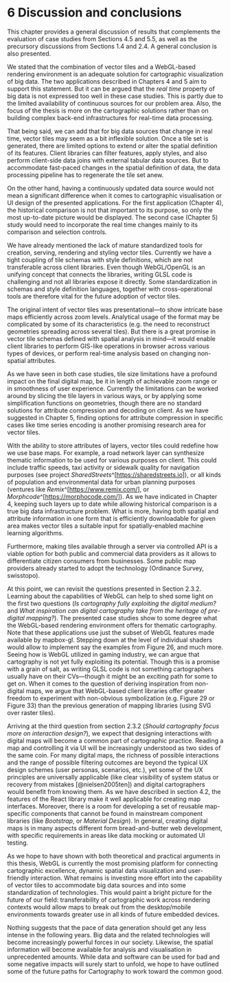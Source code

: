 # 6 Discussion and conclusions

This chapter provides a general discussion of results that complements the evaluation of case studies from Sections 4.5 and 5.5, as well as the precursory discussions from Sections 1.4 and 2.4. A general conclusion is also presented.

We stated that the combination of vector tiles and a WebGL-based rendering environment is an adequate solution for cartographic visualization of big data. The two applications described in Chapters 4 and 5 aim to support this statement. But it can be argued that the *real time* property of big data is not expressed too well in these case studies. This is partly due to the limited availability of continuous sources for our problem area. Also, the focus of the thesis is more on the cartographic solutions rather than on building complex back-end infrastructures for real-time data processing.

That being said, we can add that for big data sources that change in real time, vector tiles may seem as a bit inflexible solution. Once a tile set is generated, there are limited options to extend or alter the spatial definition of its features. Client libraries can filter features, apply styles, and also perform client-side data joins with external tabular data sources. But to accommodate fast-paced changes in the spatial definition of data, the data processing pipeline has to regenerate the tile set anew. 

On the other hand, having a continuously updated data source would not mean a significant difference when it comes to cartographic visualisation or UI design of the presented applications. For the first application (Chapter 4), the historical comparison is not that important to its purpose, so only the most up-to-date picture would be displayed. The second case (Chapter 5) study would need to incorporate the real time changes mainly to its comparison and selection controls.

We have already mentioned the lack of mature standardized tools for creation, serving, rendering and styling vector tiles. Currently we have a tight coupling of tile schemas with style definitions, which are not transferable across client libraries. Even though WebGL/OpenGL is an unifying concept that connects the libraries, writing GLSL code is challenging and not all libraries expose it directly. Some standardization in schemas and style definition languages, together with cross-operational tools are therefore vital for the future adoption of vector tiles.  

The original intent of vector tiles was presentational—to show intricate base maps efficiently across zoom levels. Analytical usage of the format may be complicated by some of its characteristics (e.g. the need to reconstruct geometries spreading across several tiles). But there is a great promise in vector tile schemas defined with spatial analysis in mind—it would enable client libraries to perform GIS-like operations in browser across various types of devices, or perform real-time analysis based on changing non-spatial attributes.

As we have seen in both case studies, tile size limitations have a profound impact on the final digital map, be it in length of achievable zoom range or in smoothness of user experience. Currently the limitations can be worked around by slicing the tile layers in various ways, or by applying some simplification functions on geometries, though there are no standard solutions for attribute compression and decoding on client. As we have suggested in Chapter 5, finding options for attribute compression in specific cases like time series encoding is another promising research area for vector tiles.

With the ability to store attributes of layers, vector tiles could redefine how we use base maps. For example, a road network layer can synthesize thematic information to be used for various purposes on client. This could include traffic speeds, taxi activity or sidewalk quality for navigation purposes (see project *SharedStreets*^[<https://sharedstreets.io>]), or all kinds of population and environmental data for urban planning purposes (ventures like *Remix*^[<https://www.remix.com/>], or *Morphcode*^[<https://morphocode.com/>]). As we have indicated in Chapter 4, keeping such layers up to date while allowing historical comparison is a true big data infrastructure problem. What is more, having both spatial and attribute information in one form that is efficiently downloadable for given area makes vector tiles a suitable input for spatially-enabled machine learning algorithms.

Furthermore, making tiles available through a server via controlled API is a viable option for both public and commercial data providers as it allows to differentiate citizen consumers from businesses. Some public map providers already started to adopt the technology (Ordinance Survey, swisstopo).

At this point, we can revisit the questions presented in Section 2.3.2. Learning about the capabilities of WebGL can help to shed some light on the first two questions (*Is cartography fully exploiting the digital medium?* and *What inspiration can digital cartography take from the heritage of pre-digital mapping?*). The presented case studies show to some degree what the WebGL-based rendering environment offers for thematic cartography. Note that these applications use just the subset of WebGL features made available by mapbox-gl. Stepping down at the level of individual shaders would allow to implement say the examples from Figure 26, and much more. Seeing how is WebGL utilized in gaming industry, we can argue that cartography is not yet fully exploiting its potential. Though this is a promise with a grain of salt, as writing GLSL code is not something cartographers usually have on their CVs—though it might be an exciting path for some to get on. When it comes to the question of deriving inspiration from non-digital maps, we argue that WebGL-based client libraries offer greater freedom to experiment with non-obvious symbolization (e.g. Figure 29 or Figure 33) than the previous generation of mapping libraries (using SVG over raster tiles).

Arriving at the third question from section 2.3.2 (*Should cartography focus more on interaction design?*), we expect that designing interactions with digital maps will become a common part of cartographic practice. Reading a map and controlling it via UI will be increasingly understood as two sides of the same coin. For many digital maps, the richness of possible interactions and the range of possible filtering outcomes are beyond the typical UX design schemes (user personas, scenarios, etc.), yet some of the UX principles are universally applicable (like clear visibility of system status or recovery from mistakes [@nielsen2005ten]) and digital cartographers would benefit from knowing them. As we have described in section 4.2, the features of the React library make it well applicable for creating map interfaces. Moreover, there is a room for developing a set of reusable map-specific components that cannot be found in mainstream component libraries (like *Bootstrap*, or *Material Design*). In general, creating digital maps is in many aspects different form bread-and-butter web development, with specific requirements in areas like data mocking or automated UI testing.

As we hope to have shown with both theoretical and practical arguments in this thesis, WebGL is currently the most promising platform for connecting cartographic excellence, dynamic spatial data visualization and user-friendly interaction. What remains is investing more effort into the capability of vector tiles to accommodate big data sources and into some standardization of technologies. This would paint a bright picture for the future of our field: transferability of cartographic work across rendering contexts would allow maps to break out from the desktop/mobile environments towards greater use in all kinds of future embedded devices.

Nothing suggests that the pace of data generation should get any less intense in the following years. Big data and the related technologies will become increasingly powerful forces in our society. Likewise, the spatial information will become available for analysis and visualisation in unprecedented amounts. While data and software can be used for bad and some negative impacts will surely start to unfold, we hope to have outlined some of the future paths for Cartography to work toward the common good.  

